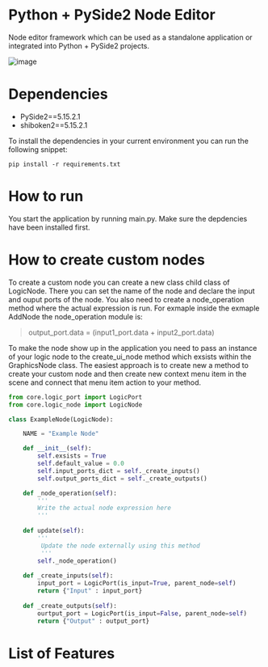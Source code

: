 # Python + PySide2 Node Editor
Node editor framework which can be used as a standalone application or integrated into Python + PySide2 projects.

 ![image](https://github.com/joaen/node-editor-framework/assets/6629861/9a3bac56-ef48-40a8-bf78-44a5ae5ee893)

 # Dependencies
* PySide2==5.15.2.1
* shiboken2==5.15.2.1

To install the dependencies in your current environment you can run the following snippet:
```
pip install -r requirements.txt
```
# How to run
You start the application by running main.py. Make sure the depdencies have been installed first.

# How to create custom nodes
To create a custom node you can create a new class child class of LogicNode. 
There you can set the name of the node and declare the input and ouput ports of the node.
You also need to create a node_operation method where the actual expression is run. For exmaple inside the exmaple AddNode the node_operation module is:
> output_port.data = (input1_port.data + input2_port.data)

To make the node show up in the application you need to pass an instance of your logic node to the create_ui_node method which exsists within the GraphicsNode class.
The easiest approach is to create new a method to create your custom node and then create new context menu item in the scene and connect that menu item action to your method.

```python
from core.logic_port import LogicPort
from core.logic_node import LogicNode

class ExampleNode(LogicNode):

    NAME = "Example Node"

    def __init__(self):
        self.exsists = True
        self.default_value = 0.0
        self.input_ports_dict = self._create_inputs()
        self.output_ports_dict = self._create_outputs()

    def _node_operation(self):
        '''
        Write the actual node expression here
        '''
    
    def update(self):
        '''
         Update the node externally using this method
         '''
        self._node_operation()
    
    def _create_inputs(self):
        input_port = LogicPort(is_input=True, parent_node=self)
        return {"Input" : input_port}
    
    def _create_outputs(self):
        ourtput_port = LogicPort(is_input=False, parent_node=self)
        return {"Output" : output_port}

```
# List of Features



